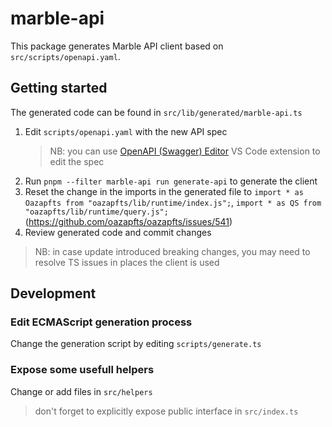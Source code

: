 # marble-api

This package generates Marble API client based on `src/scripts/openapi.yaml`.

## Getting started

The generated code can be found in `src/lib/generated/marble-api.ts`

1. Edit `scripts/openapi.yaml` with the new API spec
   > NB: you can use [OpenAPI (Swagger) Editor](https://marketplace.visualstudio.com/items?itemName=42Crunch.vscode-openapi) VS Code extension to edit the spec
2. Run `pnpm --filter marble-api run generate-api` to generate the client
3. Reset the change in the imports in the generated file to `import * as Oazapfts from "oazapfts/lib/runtime/index.js";`, `import * as QS from "oazapfts/lib/runtime/query.js";` (<https://github.com/oazapfts/oazapfts/issues/541>)
4. Review generated code and commit changes

> NB: in case update introduced breaking changes, you may need to resolve TS issues in places the client is used

## Development

### Edit ECMAScript generation process

Change the generation script by editing `scripts/generate.ts`

### Expose some usefull helpers

Change or add files in `src/helpers`

> don't forget to explicitly expose public interface in `src/index.ts`
